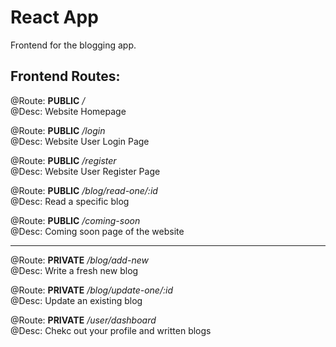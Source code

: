 # React App

Frontend for the blogging app.


## Frontend Routes: 

@Route: **PUBLIC** */*  
@Desc: Website Homepage

@Route: **PUBLIC** */login*  
@Desc: Website User Login Page

@Route: **PUBLIC** */register*  
@Desc: Website User Register Page

@Route: **PUBLIC** */blog/read-one/:id*  
@Desc: Read a specific blog

@Route: **PUBLIC** */coming-soon*  
@Desc: Coming soon page of the website

___

@Route: **PRIVATE** */blog/add-new*  
@Desc: Write a fresh new blog

@Route: **PRIVATE** */blog/update-one/:id*  
@Desc: Update an existing blog

@Route: **PRIVATE** */user/dashboard*  
@Desc: Chekc out your profile and written blogs